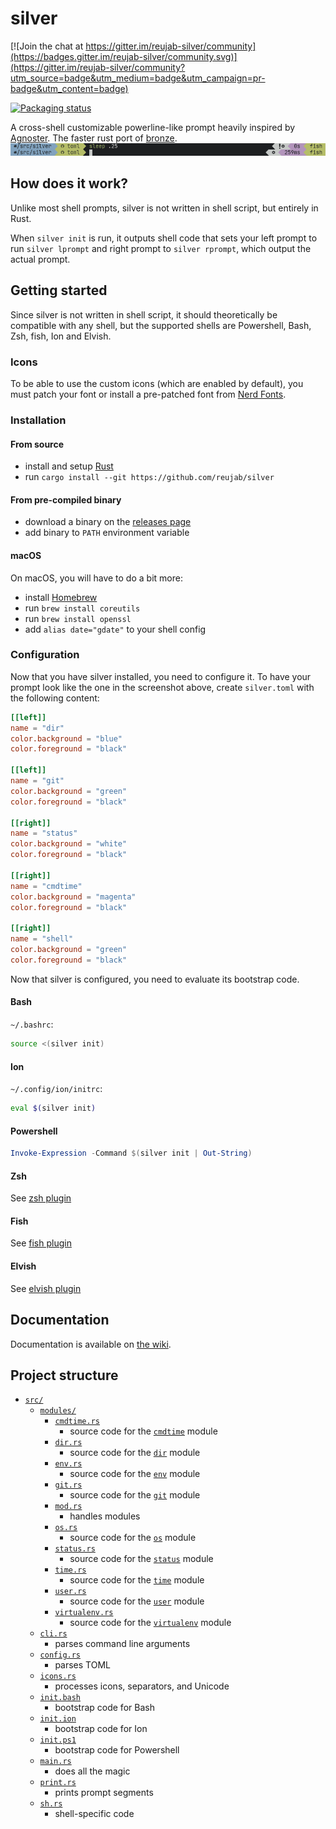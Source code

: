 # silver

[![Join the chat at https://gitter.im/reujab-silver/community](https://badges.gitter.im/reujab-silver/community.svg)](https://gitter.im/reujab-silver/community?utm_source=badge&utm_medium=badge&utm_campaign=pr-badge&utm_content=badge)

[![Packaging status](https://repology.org/badge/vertical-allrepos/silver.svg)](https://repology.org/project/silver/versions)

A cross-shell customizable powerline-like prompt heavily inspired by [Agnoster](https://github.com/agnoster/agnoster-zsh-theme). The faster rust port of [bronze](https://github.com/reujab/bronze).<br/>
![](./sleep.png)

## How does it work?

Unlike most shell prompts, silver is not written in shell script, but entirely in Rust.

When `silver init` is run, it outputs shell code that sets your left prompt to run `silver lprompt` and right prompt to `silver rprompt`, which output the actual prompt.

## Getting started

Since silver is not written in shell script, it should theoretically be compatible with any shell, but the supported shells are Powershell, Bash, Zsh, fish, Ion and Elvish.

### Icons

To be able to use the custom icons (which are enabled by default), you must patch your font or install a pre-patched font from [Nerd Fonts](https://github.com/ryanoasis/nerd-fonts).

### Installation

#### From source

- install and setup [Rust](https://www.rust-lang.org/)
- run `cargo install --git https://github.com/reujab/silver`

#### From pre-compiled binary

- download a binary on the [releases page](https://github.com/reujab/silver/releases)
- add binary to `PATH` environment variable

#### macOS

On macOS, you will have to do a bit more:

- install [Homebrew](https://brew.sh/)
- run `brew install coreutils`
- run `brew install openssl`
- add `alias date="gdate"` to your shell config

### Configuration

Now that you have silver installed, you need to configure it. To have your prompt look like the one in the screenshot above, create `silver.toml` with the following content:

```toml
[[left]]
name = "dir"
color.background = "blue"
color.foreground = "black"

[[left]]
name = "git"
color.background = "green"
color.foreground = "black"

[[right]]
name = "status"
color.background = "white"
color.foreground = "black"

[[right]]
name = "cmdtime"
color.background = "magenta"
color.foreground = "black"

[[right]]
name = "shell"
color.background = "green"
color.foreground = "black"
```

Now that silver is configured, you need to evaluate its bootstrap code.

#### Bash

`~/.bashrc`:

```sh
source <(silver init)
```

#### Ion

`~/.config/ion/initrc`:

```sh
eval $(silver init)
```

#### Powershell

```ps1
Invoke-Expression -Command $(silver init | Out-String)
```

#### Zsh

See [zsh plugin](https://github.com/silver-prompt/zsh#installation)

#### Fish

See [fish plugin](https://github.com/silver-prompt/fish#installation)

#### Elvish

See [elvish plugin](https://github.com/silver-prompt/elvish#installation)

## Documentation

Documentation is available on [the wiki](https://github.com/reujab/silver/wiki).

## Project structure

- [`src/`](src)
  - [`modules/`](src/modules)
    - [`cmdtime.rs`](src/modules/cmdtime.rs)
      - source code for the [`cmdtime`](https://github.com/reujab/silver/wiki/Command-Time) module
    - [`dir.rs`](src/modules/dir.rs)
      - source code for the [`dir`](https://github.com/reujab/silver/wiki/Directory) module
    - [`env.rs`](src/modules/env.rs)
      - source code for the [`env`](https://github.com/reujab/silver/wiki/Environment-Variable) module
    - [`git.rs`](src/modules/git.rs)
      - source code for the [`git`](https://github.com/reujab/silver/wiki/Git) module
    - [`mod.rs`](src/modules/mod.rs)
      - handles modules
    - [`os.rs`](src/modules/os.rs)
      - source code for the [`os`](https://github.com/reujab/silver/wiki/OS) module
    - [`status.rs`](src/modules/status.rs)
      - source code for the [`status`](https://github.com/reujab/silver/wiki/Status) module
    - [`time.rs`](src/modules/time.rs)
      - source code for the [`time`](https://github.com/reujab/silver/wiki/Time) module
    - [`user.rs`](src/modules/user.rs)
      - source code for the [`user`](https://github.com/reujab/silver/wiki/User) module
    - [`virtualenv.rs`](src/modules/virtualenv.rs)
      - source code for the [`virtualenv`](https://github.com/reujab/silver/wiki/virtualenv) module
  - [`cli.rs`](src/cli.rs)
    - parses command line arguments
  - [`config.rs`](src/config.rs)
    - parses TOML
  - [`icons.rs`](src/icons.rs)
    - processes icons, separators, and Unicode
  - [`init.bash`](src/init.bash)
    - bootstrap code for Bash
  - [`init.ion`](src/init.ion)
    - bootstrap code for Ion
  - [`init.ps1`](src/init.ps1)
    - bootstrap code for Powershell
  - [`main.rs`](src/main.rs)
    - does all the magic
  - [`print.rs`](src/print.rs)
    - prints prompt segments
  - [`sh.rs`](src/sh.rs)
    - shell-specific code
